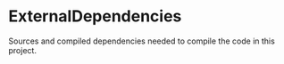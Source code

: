 # ExternalDependencies
Sources and compiled dependencies needed to compile the code in this project.
